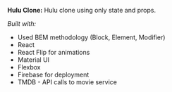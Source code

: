**Hulu Clone:** Hulu clone using only state and props.

_Built with:_

- Used BEM methodology (Block, Element, Modifier)
- React
- React Flip for animations
- Material UI
- Flexbox
- Firebase for deployment
- TMDB - API calls to movie service
